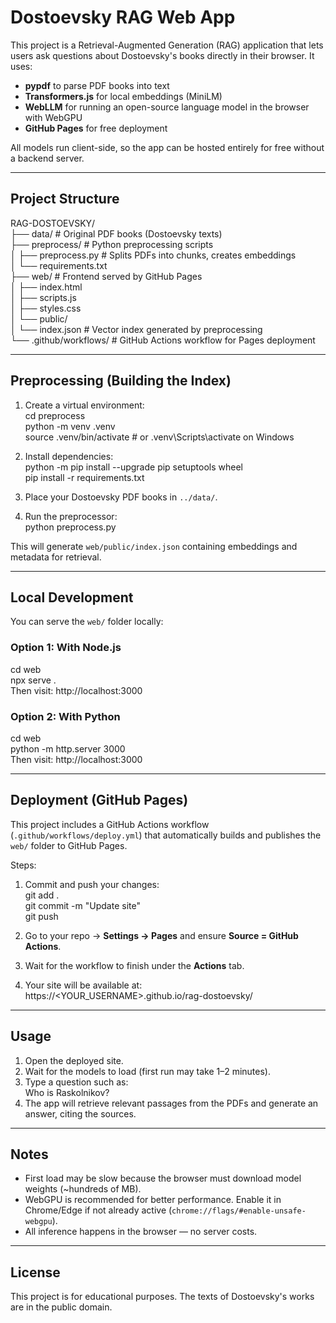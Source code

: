 # Dostoevsky RAG Web App

This project is a Retrieval-Augmented Generation (RAG) application that lets users ask questions about Dostoevsky's books directly in their browser. It uses:

- **pypdf** to parse PDF books into text  
- **Transformers.js** for local embeddings (MiniLM)  
- **WebLLM** for running an open-source language model in the browser with WebGPU  
- **GitHub Pages** for free deployment  

All models run client-side, so the app can be hosted entirely for free without a backend server.

---

## Project Structure

RAG-DOSTOEVSKY/  
├── data/                # Original PDF books (Dostoevsky texts)  
├── preprocess/          # Python preprocessing scripts  
│   ├── preprocess.py    # Splits PDFs into chunks, creates embeddings  
│   └── requirements.txt  
├── web/                 # Frontend served by GitHub Pages  
│   ├── index.html  
│   ├── scripts.js  
│   ├── styles.css  
│   └── public/  
│       └── index.json   # Vector index generated by preprocessing  
└── .github/workflows/   # GitHub Actions workflow for Pages deployment  

---

## Preprocessing (Building the Index)

1. Create a virtual environment:  
   cd preprocess  
   python -m venv .venv  
   source .venv/bin/activate    # or .venv\Scripts\activate on Windows  

2. Install dependencies:  
   python -m pip install --upgrade pip setuptools wheel  
   pip install -r requirements.txt  

3. Place your Dostoevsky PDF books in `../data/`.  

4. Run the preprocessor:  
   python preprocess.py  

This will generate `web/public/index.json` containing embeddings and metadata for retrieval.

---

## Local Development

You can serve the `web/` folder locally:

### Option 1: With Node.js  
cd web  
npx serve .  
Then visit: http://localhost:3000  

### Option 2: With Python  
cd web  
python -m http.server 3000  
Then visit: http://localhost:3000  

---

## Deployment (GitHub Pages)

This project includes a GitHub Actions workflow (`.github/workflows/deploy.yml`) that automatically builds and publishes the `web/` folder to GitHub Pages.

Steps:

1. Commit and push your changes:  
   git add .  
   git commit -m "Update site"  
   git push  

2. Go to your repo → **Settings → Pages** and ensure **Source = GitHub Actions**.  

3. Wait for the workflow to finish under the **Actions** tab.  

4. Your site will be available at:  
   https://<YOUR_USERNAME>.github.io/rag-dostoevsky/  

---

## Usage

1. Open the deployed site.  
2. Wait for the models to load (first run may take 1–2 minutes).  
3. Type a question such as:  
   Who is Raskolnikov?  
4. The app will retrieve relevant passages from the PDFs and generate an answer, citing the sources.  

---

## Notes

- First load may be slow because the browser must download model weights (~hundreds of MB).  
- WebGPU is recommended for better performance. Enable it in Chrome/Edge if not already active (`chrome://flags/#enable-unsafe-webgpu`).  
- All inference happens in the browser — no server costs.  

---

## License

This project is for educational purposes. The texts of Dostoevsky's works are in the public domain.
